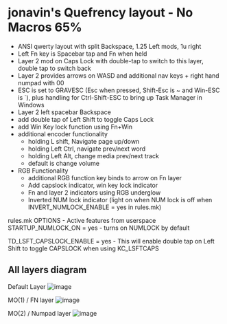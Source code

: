 # jonavin's Quefrency layout - No Macros 65%

- ANSI qwerty layout with split Backspace, 1.25 Left mods, 1u right
- Left Fn key is Spacebar tap and Fn when held
- Layer 2 mod on Caps Lock with double-tap to switch to this layer, double tap to switch back
- Layer 2 provides arrows on WASD and additional nav keys + right hand numpad with 00
- ESC is set to GRAVESC (Esc when pressed, Shift-Esc is ~  and Win-ESC is `), plus handling for Ctrl-Shift-ESC to bring up Task Manager in Windows 
- Layer 2 left spacebar Backspace
- add double tap of Left Shift to toggle Caps Lock
- add Win Key lock function using Fn+Win
- additional encoder functionality
    - holding L shift, Navigate page up/down
    - holding Left Ctrl, navigate prev/next word
    - holding Left Alt, change media prev/next track
    - default is change volume
- RGB Functionality
    - additional RGB function key binds to arrow on Fn layer
    - Add capslock indicator, win key lock indicator
    - Fn and layer 2 indicators using RGB underglow
    - Inverted NUM lock indicator (light on when NUM lock is off when INVERT_NUMLOCK_ENABLE = yes in rules.mk)

rules.mk OPTIONS - Active features from userspace
STARTUP_NUMLOCK_ON = yes
    - turns on NUMLOCK by default

TD_LSFT_CAPSLOCK_ENABLE = yes
    - This will enable double tap on Left Shift to toggle CAPSLOCK when using KC_LSFTCAPS

## All layers diagram

Default Layer
![image](https://user-images.githubusercontent.com/71780717/127251683-ad445b40-95a9-4d2a-b164-a96f3a13464e.png)

MO(1) / FN layer
![image](https://user-images.githubusercontent.com/71780717/127251736-047f2f73-dfff-4fcc-bf0e-a5378e2fee08.png)

MO(2) / Numpad layer
![image](https://user-images.githubusercontent.com/71780717/127251985-4f564a56-8836-4db0-9cbd-ec859755a8d9.png)
